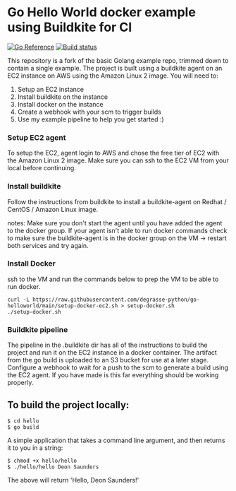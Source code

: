 # Go Hello World docker example using Buildkite for CI

[![Go Reference](https://pkg.go.dev/badge/golang.org/x/example.svg)](https://pkg.go.dev/golang.org/x/example)
[![Build status](https://badge.buildkite.com/1d8acef418e9c966868f30d4459c3015498900d300fab9d8ad.svg)](https://buildkite.com/self-50/hello-world)

This repository is a fork of the basic Golang example repo, trimmed down to contain a single example. The project is built using a buildkite agent on an EC2 instance on AWS using the Amazon Linux 2 image. You will need to:

1. Setup an EC2 instance
2. Install buildkite on the instance
3. Install docker on the instance
4. Create a webhook with your scm to trigger builds
5. Use my example pipeline to help you get started :)


### Setup EC2 agent
To setup the EC2, agent login to AWS and chose the free tier of EC2 with the Amazon Linux 2 image. Make sure you can ssh to the EC2 VM from your local before continuing.

### Install buildkite

Follow the instructions from buildkite to install a buildkite-agent on Redhat / CentOS / Amazon Linux image.

notes: Make sure you don't start the agent until you have added the agent to the docker group. If your agent isn't able to run docker commands check to make sure the buildkite-agent is in the docker group on the VM -> restart both services and try again.


### Install Docker
ssh to the VM and run the commands below to prep the VM to be able to run docker.

```
curl -L https://raw.githubusercontent.com/degrasse-python/go-helloworld/main/setup-docker-ec2.sh > setup-docker.sh
./setup-docker.sh
```

### Buildkite pipeline

The pipeline in the .buildkite dir has all of the instructions to build the project and run it on the EC2 instance in a docker container. The artifact from the go build is uploaded to an S3 bucket for use at a later stage. Configure a webhook to wait for a push to the scm to generate a build using the EC2 agent. If you have made is this far everything should be working properly.


## To build the project locally:

```
$ cd hello
$ go build
```

A simple application that takes a command line argument, and then returns it to you in a string:

```
$ chmod +x hello/hello
$ ./hello/hello Deon Saunders
```

The above will return 'Hello, Deon Saunders!'


